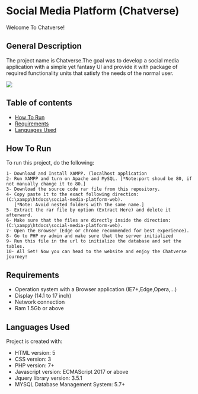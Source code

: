 # Social Media Platform (Chatverse)
Welcome To Chatverse!

## General Description
The project name is Chatverse.The goal was to develop a social media application with a simple yet fantasy UI
and provide it with package of required functionality units that satisfy the needs of the normal user.
 
 ![](intro.gif)
 
## Table of contents
* [How To Run](#how-to-run)
* [Requirements](#requirements)
* [Languages Used](#languages-used)

## How To Run
To run this project, do the following:
```
1- Download and Install XAMPP. (localhost application
2- Run XAMPP and turn on Apache and MySQL. [*Note:port shoud be 80, if not manually change it to 80.]
3- Download the source code rar file from this repository.
4- Copy paste it to the exact following direction: (C:\xampp\htdocs\social-media-platform-web).
   [*Note: Avoid nested folders with the same name.]
5- Extract the rar file by option (Extract Here) and delete it afterward.
6- Make sure that the files are directly inside the direction: (C:\xampp\htdocs\social-media-platform-web).
7- Open the Browser (Edge or chrome recommended for best experience).
8- Go to PHP my admin and make sure that the server initialized
9- Run this file in the url to initialize the database and set the tables.
10- All Set! Now you can head to the website and enjoy the Chatverse journey!
```
## Requirements
* Operation system with a Browser application (IE7+,Edge,Opera,...) 
* Display (14.1 to 17 inch)
* Network connection
* Ram 1.5Gb or above
	
## Languages Used
Project is created with:
* HTML version: 5
* CSS version: 3
* PHP version: 7+
* Javascript version: ECMAScript 2017 or above
* Jquery library version: 3.5.1
* MYSQL Database Management System: 5.7+
	

